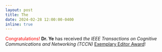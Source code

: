 ```yaml
---
layout: post
title: The 
date: 2024-02-28 12:00:00-0400
inline: true
---
```


<span style="color: red;">Congratulations!</span> **Dr. Ye** has received *the IEEE Transactions on Cognitive Communications and Networking (TCCN)* [Exemplary Editor Award](https://qiang-john-ye.github.io/index_files/TCCN_Editor_Award.png)!

